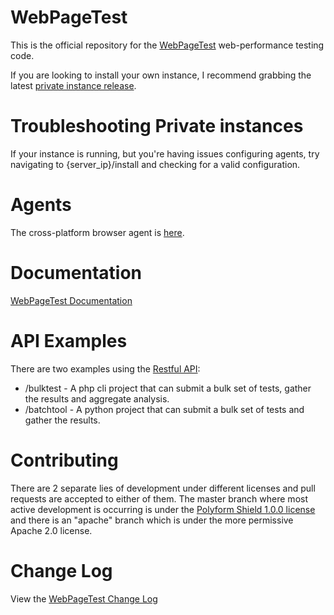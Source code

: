 # WebPageTest

This is the official repository for the [WebPageTest](https://www.webpagetest.org/) web-performance testing code.

If you are looking to install your own instance, I recommend grabbing the latest [private instance release](https://docs.webpagetest.org/private-instances/).

# Troubleshooting Private instances

If your instance is running, but you're having issues configuring agents, try navigating to {server_ip}/install and checking for a valid configuration.

# Agents

The cross-platform browser agent is [here](https://github.com/WPO-Foundation/wptagent).

# Documentation

[WebPageTest Documentation](https://github.com/WPO-Foundation/webpagetest-docs)

# API Examples

There are two examples using the [Restful API](https://docs.webpagetest.org/dev/api/):

- /bulktest - A php cli project that can submit a bulk set of tests, gather the results and aggregate analysis.
- /batchtool - A python project that can submit a bulk set of tests and gather the results.

# Contributing

There are 2 separate lies of development under different licenses and pull requests are accepted to either of them. The master branch where most active development is occurring is under the [Polyform Shield 1.0.0 license](LICENSE.md) and there is an "apache" branch which is under the more permissive Apache 2.0 license.

# Change Log

View the [WebPageTest Change Log](https://docs.webpagetest.org/change-log)
